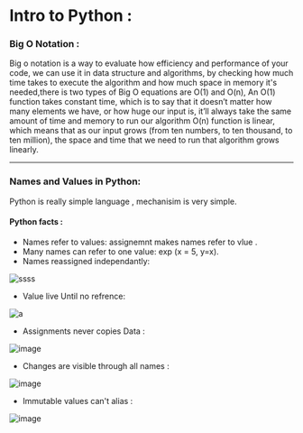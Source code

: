 # Intro to Python :

### Big O Notation :

Big o notation is a way to evaluate how efficiency and performance of your code, we can use it in data structure and algorithms,
by checking how much time takes to execute the algorithm and how much space in memory it's needed,there is two types of Big O equations are O(1) and O(n),
An O(1) function takes constant time, which is to say that it doesn’t matter how many elements we have, or how huge our input is, it’ll always take the same amount of time and memory to run our algorithm
O(n) function is linear, which means that as our input grows (from ten numbers, to ten thousand, to ten million), the space and time that we need to run that algorithm grows linearly.

---

### Names and Values in Python:

Python is really simple language , mechanisim is very simple.

#### Python facts :
- Names refer to values: assignemnt makes names refer to vlue .
- Many names can refer to one value: exp (x = 5, y=x).
-  Names reassigned independantly:

 ![ssss](https://user-images.githubusercontent.com/62019258/193426066-ff8b39b0-6852-4ad7-b10e-3179bb7f8acf.PNG)

- Value live Until no refrence:

 ![a](https://user-images.githubusercontent.com/62019258/193426215-7a393cd2-c133-4948-a843-197bdb6a793c.PNG)
 
 - Assignments never copies Data :

![image](https://user-images.githubusercontent.com/62019258/193426327-f2e296e1-42af-470b-b9a0-bac289a24d0a.png)

 - Changes are visible through all names :

![image](https://user-images.githubusercontent.com/62019258/193426376-3f3bcb81-fb8f-437c-8a38-3b8bed014606.png)

 - Immutable values can't alias :

![image](https://user-images.githubusercontent.com/62019258/193426404-56cb09a4-75b7-45ef-8c4f-03ac3ce1c59f.png)

 
 



